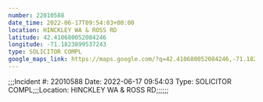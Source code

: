 ```yaml
---
number: 22010588
date_time: 2022-06-17T09:54:03+00:00
location: HINCKLEY WA & ROSS RD
latitude: 42.410680052084246
longitude: -71.1823899537243
type: SOLICITOR COMPL
google_maps_link: https://maps.google.com/?q=42.410680052084246,-71.1823899537243
---
```


;;;Incident #: 22010588  Date: 2022-06-17 09:54:03   Type: SOLICITOR COMPL;;;Location: HINCKLEY WA & ROSS RD;;;;;;

